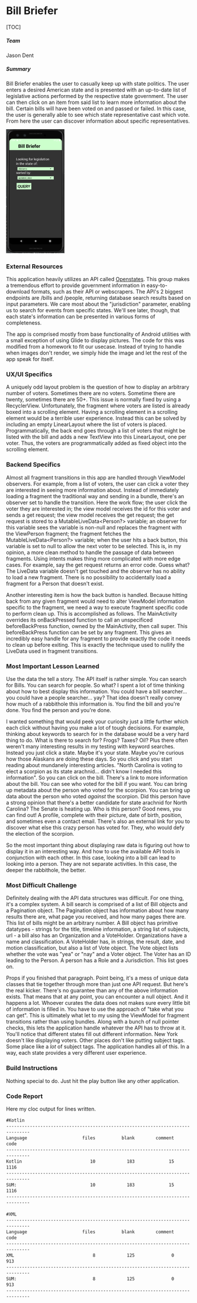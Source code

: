 # Bill Briefer

[TOC]

##### Team

Jason Dent

##### Summary

Bill Briefer enables the user to casually keep up with state politics. The user enters a desired American state and is presented with an up-to-date list of legislative actions performed by the respective state government. The user can then click on an item from said list to learn more information about the bill. Certain bills will have been voted on and passed or failed. In this case, the user is generally able to see which state representative cast which vote. From here the user can discover information about specific representatives.

<img src="./media/main_fragment.PNG" style="zoom: 33%;" />

### External Resources

This application heavily utilizes an API called [Openstates](https://openstates.org/). This group makes a tremendous effort to provide government information in easy-to-download formats, such as their API or webscrapers. The API's 2 biggest endpoints are /bills and /people, returning database search results based on input parameters. We care most about the "jurisdiction" parameter, enabling us to search for events from specific states. We'll see later, though, that each state's information can be presented in various forms of completeness.

The app is comprised mostly from base functionality of Android utilities with a small exception of using Glide to display pictures. The code for this was modified from a homework to fit our usecase. Instead of trying to handle when images don't render, we simply hide the image and let the rest of the app speak for itself.

### UX/UI Specifics

A uniquely odd layout problem is the question of how to display an arbitrary number of voters. Sometimes there are no voters. Sometime there are twenty, sometimes there are 50+. This issue is normally fixed by using a RecyclerView. Unfortunately, the fragment where voters are listed is already boxed into a scrolling element. Having a scrolling element in a scrolling element would be a terrible user experience. Instead this can be solved by including an empty LinearLayout where the list of voters is placed. Programmatically, the back end goes through a list of voters that might be listed with the bill and adds a new TextView into this LinearLayout, one per voter. Thus, the voters are programmatically added as fixed object into the scrolling element.

### Backend Specifics

Almost all fragment transitions in this app are handled through ViewModel observers. For example, from a list of voters, the user can click a voter they are interested in seeing more information about. Instead of immediately loading a fragment the traditional way and sending in a bundle, there's an observer set to handle the transition. Here the work flow; the user click the voter they are interested in; the view model receives the id for this voter and sends a get request; the view model receives the get request; the get request is stored to a MutableLiveData<Person?> variable; an observer for this variable sees the variable is non-null and replaces the fragment with the ViewPerson fragment; the fragment fetches the MutableLiveData<Person?> variable; when the user hits a back button, this variable is set to null to allow the next voter to be selected. This is, in my opinion, a more clean method to handle the passage of data between fragments. Using intents makes thing more complicated with more edge cases. For example, say the get request returns an error code. Guess what? The LiveData variable doesn't get touched and the observer has no ability to load a new fragment. There is no possibility to accidentally load a fragment for a Person that doesn't exist.

Another interesting item is how the back button is handled. Because hitting back from any given fragment would need to alter ViewModel information specific to the fragment, we need a way to execute fragment specific code to perform clean up. This is accomplished as follows. The MainActivity overrides its onBackPressed function to call an unspecificed beforeBackPress function, owned by the MainActivity, then call super. This beforeBackPress function can be set by any fragment. This gives an incredibly easy handle for any fragment to provide exactly the code it needs to clean up before exiting. This is exactly the technique used to nullify the LiveData used in fragment transitions.

### Most Important Lesson Learned

Use the data the tell a story. The API itself is rather simple. You can search for Bills. You can search for people. So what? I spent a lot of time thinking about how to best display this information. You could have a bill searcher... you could have a people searcher... yay? That idea doesn't really convey how much of a rabbithole this information is. You find the bill and you're done. You find the person and you're done.

I wanted something that would peek your curiosity just a little further which each click without having you make a lot of tough decisions. For example, thinking about keywords to search for in the database would be a very hard thing to do. What is there to search for? Frogs? Taxes? Oil? Plus there often weren't many interesting results in my testing with keyword searches. Instead you just click a state. Maybe it's your state. Maybe you're curious how those Alaskans are doing these days. So you click and you start reading about mundanely interesting articles. "North Carolina is voting to elect a scorpion as its state arachnid... didn't know I needed this information". So you can click on the bill. There's a link to more information about the bill. You can see who voted for the bill if you want. You can bring up metadata about the person who voted for the scorpion. You can bring up data about the person who voted _against_ the scorpion. Did this person have a strong opinion that there's a better candidate for state arachnid for North Carolina? The Senate is heating up. Who is this person? Good news, you can find out! A profile, complete with their picture, date of birth, position, and sometimes even a contact email. There's also an external link for you to discover what else this crazy person has voted for. They, who would defy the election of the scorpion.

So the most important thing about displaying raw data is figuring out how to display it in an interesting way. And how to use the available API tools in conjunction with each other. In this case, looking into a bill can lead to looking into a person. They are not separate activities. In this case, the deeper the rabbithole, the better.

### Most Difficult Challenge

Definitely dealing with the API data structures was difficult. For one thing, it's a complex system. A bill search is comprised of a list of Bill objects and a Pagination object. The Pagination object has information about how many results there are, what page you received, and how many pages there are. This list of bills might be an arbitrary number. A Bill object has primitive datatypes - strings for the title, timeline information, a string list of subjects, url - a bill also has an Organization and a VoteHolder. Organizations have a name and classification. A VoteHolder has, in strings, the result, date, and motion classification, but also a list of Vote object. The Vote object lists whether the vote was "yea" or "nay" and a Voter object. The Voter has an ID leading to the Person. A person has a Role and a Jurisdiction. This list goes on.

Props if you finished that paragraph. Point being, it's a mess of unique data classes that tie together through more than just one API request. But here's the real kicker. There's no guarantee than any of the above information exists. That means that at any point, you can encounter a null object. And it happens a lot. Whoever curates the data does not makes sure every little bit of information is filled in. You have to use the approach of "take what you can get". This is ultimately what let to my using the ViewModel for fragment transitions rather than using bundles. Along with a bunch of null pointer checks, this lets the application handle whatever the API has to throw at it. You'll notice that different states fill out different information. New York doesn't like displaying voters. Other places don't like putting subject tags. Some place like a _lot_ of subject tags. The application handles all of this. In a way, each state provides a very different user experience.

### Build Instructions

Nothing special to do. Just hit the play button like any other application.

### Code Report

Here my cloc output for lines written.

```
#Kotlin
-------------------------------------------------------------------------------
Language                     files          blank        comment           code
-------------------------------------------------------------------------------
Kotlin                          10            183             15           1116
-------------------------------------------------------------------------------
SUM:                            10            183             15           1116
-------------------------------------------------------------------------------

#XML
-------------------------------------------------------------------------------
Language                     files          blank        comment           code
-------------------------------------------------------------------------------
XML                              8            125              0            913
-------------------------------------------------------------------------------
SUM:                             8            125              0            913
-------------------------------------------------------------------------------
```

